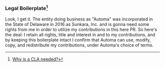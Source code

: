 <!-- Describe your PR here. -->

<!--
  Automa employees and contractors can delete or ignore the following.
-->

### Legal Boilerplate[^1]

Look, I get it. The entity doing business as "Automa" was incorporated in the State of Delaware in 2016 as Sunkara, Inc. and is gonna need some rights from me in order to utilize my contributions in this here PR. So here's the deal: I retain all rights, title and interest in and to my contributions, and by keeping this boilerplate intact I confirm that Automa can use, modify, copy, and redistribute my contributions, under Automa's choice of terms.

[^1]: [Why is a CLA needed?](https://github.com/automa/monorepo/blob/master/CONTRIBUTING.md#legal-boilerplate)
